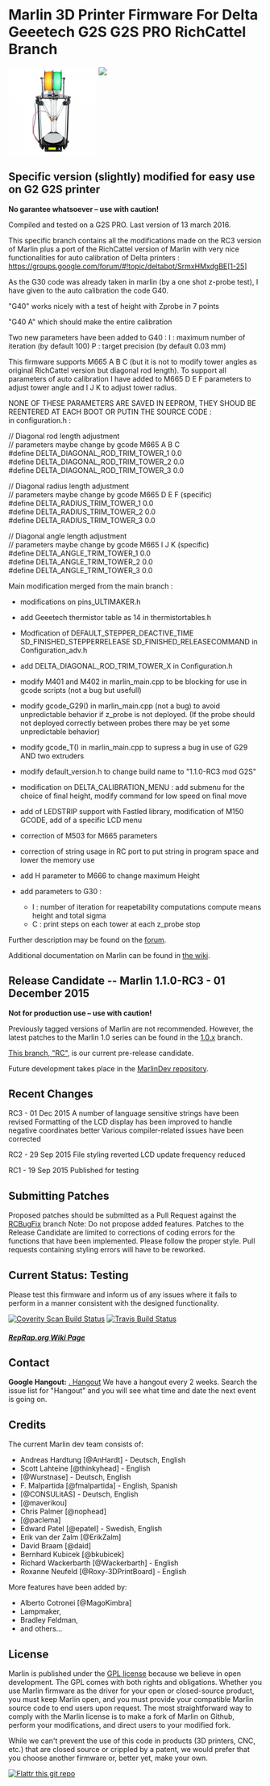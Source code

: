 # Marlin 3D Printer Firmware For Delta Geeetech G2S G2S PRO RichCattel Branch
<img align="top" width=175 src="Documentation/Logo/g2spro.jpg" />
<img align="top" width=175 src="Documentation/Logo/Marlin%20Logo%20GitHub.png" />

## Specific version (slightly) modified for easy use on G2 G2S printer
__No garantee whatsoever – use with caution!__
 
 Compiled and tested on a G2S PRO. Last version of 13 march 2016.

This specific branch contains all the modifications made on the RC3 version of Marlin plus a port of the RichCattel version of Marlin with very  nice functionalities for auto calibration of Delta printers :
https://groups.google.com/forum/#!topic/deltabot/SrmxHMxdgBE[1-25]

As the G30 code was already taken in marlin (by a one shot z-probe test), I have given to the auto calibration the code G40.

"G40" works nicely with a test of height with Zprobe in 7 points

"G40 A"  which should make the entire calibration 

Two new parameters have been added to G40 :
I : maximum number of iteration (by default 100)
P : target precision (by default 0.03 mm)

 
This firmware supports M665 A B C (but it is not to modify tower angles as original RichCattel version but diagonal rod length).
To support all parameters of auto calibration I have added to M665 D E F parameters to adjust tower angle and I J K to adjust tower radius.

NONE OF THESE PARAMETERS ARE SAVED IN EEPROM, THEY SHOUD BE REENTERED AT EACH BOOT OR PUTIN THE SOURCE CODE :  
in configuration.h :  
  
  // Diagonal rod length adjustment  
  // parameters maybe change by gcode M665 A B C  
    #define DELTA_DIAGONAL_ROD_TRIM_TOWER_1 0.0  
    #define DELTA_DIAGONAL_ROD_TRIM_TOWER_2 0.0  
    #define DELTA_DIAGONAL_ROD_TRIM_TOWER_3 0.0  
 
  // Diagonal radius length adjustment  
  // parameters maybe change by gcode M665 D E F (specific)  
    #define DELTA_RADIUS_TRIM_TOWER_1 0.0  
    #define DELTA_RADIUS_TRIM_TOWER_2 0.0  
    #define DELTA_RADIUS_TRIM_TOWER_3 0.0  
    
  // Diagonal angle length adjustment  
  // parameters maybe change by gcode M665 I J K (specific)  
    #define DELTA_ANGLE_TRIM_TOWER_1 0.0  
    #define DELTA_ANGLE_TRIM_TOWER_2 0.0  
    #define DELTA_ANGLE_TRIM_TOWER_3 0.0  
  

Main modification merged from the main branch :  

- modifications on pins_ULTIMAKER.h 

- add Geeetech thermistor table as 14 in thermistortables.h

- Modfication of DEFAULT_STEPPER_DEACTIVE_TIME SD_FINISHED_STEPPERRELEASE SD_FINISHED_RELEASECOMMAND in Configuration_adv.h

- add DELTA_DIAGONAL_ROD_TRIM_TOWER_X in Configuration.h

- modify M401 and M402 in marlin_main.cpp to be blocking for use in gcode scripts (not a bug but usefull)

- modify gcode_G29() in marlin_main.cpp (not a bug) to avoid unpredictable behavior if z_probe is not deployed. (If the probe should not deployed correctly between probes there may be yet some unpredictable behavior)

- modify gcode_T() in marlin_main.cpp to supress a bug in use of G29 AND two extruders

- modify default_version.h to change build name to "1.1.0-RC3 mod G2S"

- modification on DELTA_CALIBRATION_MENU : add submenu for the choice of final height, modify command for low speed on final move

- add of LEDSTRIP support with Fastled library, modification of M150 GCODE, add of a specific LCD menu

- correction of M503 for M665 parameters

- correction of string usage in RC port to put string in program space and lower the memory use

- add H parameter to M666 to change maximum Height

- add parameters to G30 :
  + I : number of iteration for reapetability computations compute means height and total sigma 
  + C : print steps on each tower at each z_probe stop

 Further description may be found on the [forum](http://3dprinters.proboards.com/board/3/geeetech-g2-g2s-pro).

 
 Additional documentation on Marlin can be found in [the  wiki](https://github.com/MarlinFirmware/Marlin/wiki/Main-Page).

## Release Candidate -- Marlin 1.1.0-RC3 - 01 December 2015

__Not for production use – use with caution!__

Previously tagged versions of Marlin are not recommended. However, the latest patches to the Marlin 1.0 series can be found in the [1.0.x](https://github.com/MarlinFirmware/Marlin/tree/1.0.x) branch.

[This branch, "RC"](https://github.com/MarlinFirmware/Marlin/tree/RC), is our current pre-release candidate.

Future development takes place in the [MarlinDev repository](https://github.com/MarlinFirmware/MarlinDev/).

## Recent Changes
RC3 - 01 Dec 2015
      A number of language sensitive strings have been revised
      Formatting of the LCD display has been improved to handle negative coordinates better
      Various compiler-related issues have been corrected

RC2 - 29 Sep 2015
      File styling reverted
      LCD update frequency reduced

RC1 - 19 Sep 2015
      Published for testing

## Submitting Patches
Proposed patches should be submitted as a Pull Request against the [RCBugFix](https://github.com/MarlinFirmware/Marlin/tree/RCBugFix) branch
Note: Do not propose added features. Patches to the Release Candidate are limited to corrections of coding errors for the functions that have been implemented.
Please follow the proper style. Pull requests containing styling errors will have to be reworked.



## Current Status: Testing

Please test this firmware and inform us of any issues where it fails to perform in a manner consistent with the designed functionality.

[![Coverity Scan Build Status](https://scan.coverity.com/projects/2224/badge.svg)](https://scan.coverity.com/projects/2224)
[![Travis Build Status](https://travis-ci.org/MarlinFirmware/MarlinDev.svg)](https://travis-ci.org/MarlinFirmware/MarlinDev)

##### [RepRap.org Wiki Page](http://reprap.org/wiki/Marlin)

## Contact

__Google Hangout:__ <a href="https://plus.google.com/hangouts/_/gxn3wrea5gdhoo223yimsiforia" target="_blank">. Hangout</a> We have a hangout every 2 weeks. Search the issue list for "Hangout" and you will see what time and date the next event is going on.

## Credits

The current Marlin dev team consists of:

 - Andreas Hardtung [@AnHardt] - Deutsch, English
 - Scott Lahteine [@thinkyhead] - English
 - [@Wurstnase] - Deutsch, English
 - F. Malpartida [@fmalpartida] - English, Spanish
 - [@CONSULitAS] - Deutsch, English
 - [@maverikou]
 - Chris Palmer [@nophead]
 - [@paclema]
 - Edward Patel [@epatel] - Swedish, English
 - Erik van der Zalm [@ErikZalm]
 - David Braam [@daid]
 - Bernhard Kubicek [@bkubicek]
 - Richard Wackerbarth [@Wackerbarth] - English
 - Roxanne Neufeld [@Roxy-3DPrintBoard] - English

More features have been added by:
  - Alberto Cotronei [@MagoKimbra]
  - Lampmaker,
  - Bradley Feldman,
  - and others...

## License

Marlin is published under the [GPL license](/LICENSE) because we believe in open development. The GPL comes with both rights and obligations. Whether you use Marlin firmware as the driver for your open or closed-source product, you must keep Marlin open, and you must provide your compatible Marlin source code to end users upon request. The most straightforward way to comply with the Marlin license is to make a fork of Marlin on Github, perform your modifications, and direct users to your modified fork.

While we can't prevent the use of this code in products (3D printers, CNC, etc.) that are closed source or crippled by a patent, we would prefer that you choose another firmware or, better yet, make your own.

[![Flattr this git repo](http://api.flattr.com/button/flattr-badge-large.png)](https://flattr.com/submit/auto?user_id=ErikZalm&url=https://github.com/MarlinFirmware/Marlin&title=Marlin&language=&tags=github&category=software)
